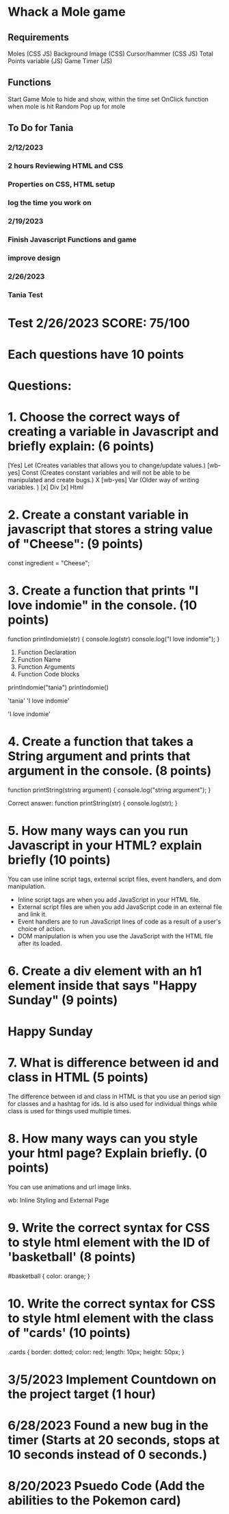 # Whack a Mole game

## Requirements
Moles (CSS JS)
Background Image (CSS)
Cursor/hammer (CSS JS)
Total Points variable (JS) 
Game Timer (JS)


## Functions
Start Game 
Mole to hide and show, within the time set
OnClick function when mole is hit
Random Pop up for mole


## To Do for Tania
### 2/12/2023
### 2 hours Reviewing HTML and CSS
### Properties on CSS, HTML setup 
### log the time you work on 

### 2/19/2023
### Finish Javascript Functions and game
### improve design 


### 2/26/2023
### Tania Test 


# Test 2/26/2023  SCORE: 75/100
# Each questions have 10 points
# Questions: 

# 1. Choose the correct ways of creating a variable in Javascript and briefly explain: (6 points)
[Yes] Let (Creates variables that allows you to change/update values.)
[wb-yes] Const (Creates constant variables and will not be able to be manipulated and create bugs.) X 
[wb-yes] Var (Older way of writing variables. )
[x] Div
[x] Html

# 2. Create a constant variable in javascript that stores a string value of "Cheese": (9 points)
const ingredient = "Cheese";

# 3. Create a function that prints "I love indomie" in the console. (10 points)
function printIndomie(str) {
    console.log(str)
    console.log("I love indomie");
}

1. Function Declaration
2. Function Name
3. Function Arguments
4. Function Code blocks

printIndomie("tania")
printIndomie()


'tania'
'I love indomie'


'I love indomie'


# 4. Create a function that takes a String argument and prints that argument in the console. (8 points)
function printString(string argument) {
    console.log("string argument");
}

Correct answer: 
function printString(str) {
    console.log(str);
}

# 5. How many ways can you run Javascript in your HTML? explain briefly (10 points)
You can use inline script tags, external script files, event handlers, and dom manipulation.
* Inline script tags are when you add JavaScript in your HTML file.
* External script files are when you add JavaScript code in an external file and link it.
* Event handlers are to run JavaScript lines of code as a result of a user's choice of action.
* DOM manipulation is when you use the JavaScript with the HTML file after its loaded.

# 6. Create a div element with an h1 element inside that says "Happy Sunday" (9 points)
<div>
    <h1>Happy Sunday</h1>
</div>

# 7. What is difference between id and class in HTML (5 points)
The difference between id and class in HTML is that you use an period sign for classes and a hashtag for ids. Id is also used for individual things while class is used for things used multiple times.

# 8. How many ways can you style your html page? Explain briefly. (0 points)
You can use animations and url image links.

wb: Inline Styling and External Page

# 9. Write the correct syntax for CSS to style html element with the ID of 'basketball' (8 points)
#basketball {
    color: orange;
}

# 10. Write the correct syntax for CSS to style html element with the class of "cards' (10 points)
.cards {
    border: dotted;
    color: red;
    length: 10px;
    height: 50px;
}

# 3/5/2023 Implement Countdown on the project target (1 hour)

# 6/28/2023 Found a new bug in the timer (Starts at 20 seconds, stops at 10 seconds instead of 0 seconds.)

# 8/20/2023 Psuedo Code (Add the abilities to the Pokemon card)

<!-- 1. Add a new document.querySelector -->
<!-- 2. Fetch the abilities -->
<!-- 3. Add a new <h5> with class -->
<!-- 4. Styling in css -->
<!-- 5. Debug -->
